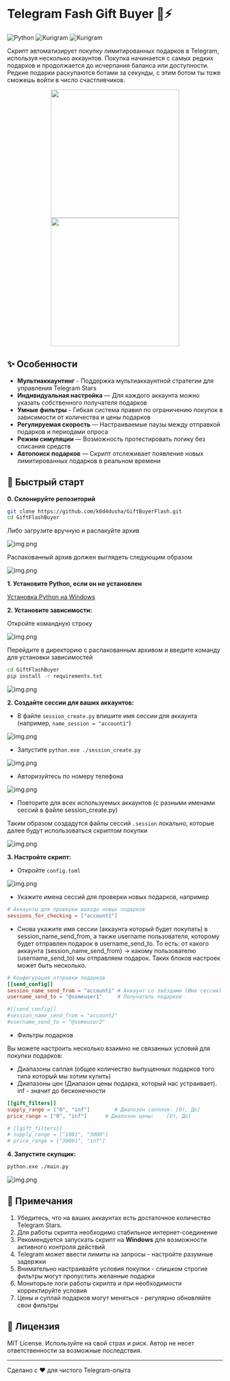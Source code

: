 # Telegram Fash Gift Buyer 🎁⚡

![Python](https://img.shields.io/badge/python-3.8%2B-blue)
![Kurigram](https://img.shields.io/badge/Kurigram-2.2.6-green)
![Kurigram](https://img.shields.io/badge/loguru-0.7.3-green)

Скрипт автоматизирует покупку лимитированных подарков в Telegram, используя несколько аккаунтов. Покупка начинается с самых редких подарков и продолжается до исчерпания баланса или доступности. Редкие подарки раскупаются ботами за секунды, с этим ботом ты тоже сможешь войти в число счастливчиков.
<p align="center">
  <img src="img/img.png" height="300"/>
  <img src="img/img_2.png" height="300"/>
</p>

## ✨ Особенности

- **Мультиаккаунтинг** - Поддержка мультиаккаунтной стратегии для управления Telegram Stars
- **Индивидуальная настройка** — Для каждого аккаунта можно указать собственного получателя подарков
- **Умные фильтры** - Гибкая система правил по ограничению покупок в зависимости от количества и цены подарков
- **Регулируемая скорость** — Настраиваемые паузы между отправкой подарков и периодами опроса  
- **Режим симуляции** — Возможность протестировать логику без списания средств  
- **Автопоиск подарков** — Скрипт отслеживает появление новых лимитированных подарков в реальном времени

## 🚀 Быстрый старт
**0. Склонируйте репозиторий**
```bash
git clone https://github.com/k0d4dusha/GiftBuyerFlash.git
cd GiftFlashBuyer
```
Либо загрузите вручную и распакуйте архив

![img.png](img/save_zip.png)

Распакованный архив должен выглядеть следующим образом

![img.png](img/dir_with_gift_buyer.png)

**1. Установите Python, если он не установлен**

[Установка Python на Windows](https://python-scripts.com/install-python-windows)

**2. Установите зависимости:**

Откройте командную строку

![img.png](img/open_cmd.png)

Перейдите в директорию с распакованным архивом и введите команду для установки зависимостей

```bash
cd GiftFlashBuyer
pip install -r requirements.txt
```

![img.png](img/cmd_pip.png)

**2. Создайте сессии для ваших аккаунтов:**
- В файле `session_create.py` впишите имя сессии для аккаунта (например, `name_session = "account1"`)

![img.png](img/session_create_file.png)

- Запустите `python.exe ./session_create.py`

![img.png](img/session_create.png)

- Авторизуйтесь по номеру телефона

![img.png](img/login.png)

- Повторите для всех используемых аккаунтов (с разными именами сессий в файле session_create.py)

Таким образом создадутся файлы сессий `.session` локально, которые далее будут использоваться скриптом покупки

![img.png](img/created_session.png)

**3. Настройте скрипт:**
- Откройте `config.toml`

![img.png](img/config_toml.png)

- Укажите имена сессий для проверки новых подарков, например
```toml
# Аккаунты для проверки выхода новых подарков
sessions_for_checking = ["account1"]
```

- Снова укажите имя сессии (аккаунта который будет покупать) в session_name_send_from, а также username пользователя, которому будет отправлен подарок в username_send_to. То есть: от какого аккаунта (session_name_send_from) → какому пользователю (username_send_to) мы отправляем подарок. Таких блоков настроек может быть несколько.
```toml
# Конфигурация отправки подарков
[[send_config]]
session_name_send_from = "account1" # Аккаунт со звёздами (Имя сессии)
username_send_to = "@someuser1"     # Получатель подарков

#[[send_config]]
#session_name_send_from = "account2"
#username_send_to = "@someuser2"
```

- Фильтры подарков

Вы можете настроить несколько взаимно не связанных условий для покупки подарков:
- Диапазоны саплая (общее количество выпущенных подарков того типа который мы хотим купить)
- Диапазоны цен (Диапазон цены подарка, который нас устраивает). inf - значит до бесконечности

```toml
[[gift_filters]]
supply_range = ["0", "inf"]        # Диапозон сапплая: [От, До]
price_range = ["0", "inf"]      # Диапозон цены:    [От, До]

# [[gift_filters]]
# supply_range = ["1001", "3000"]
# price_range = ["30001", "inf"]
```

**4. Запустите скупщик:**
```bash
python.exe ./main.py
```

![img.png](img/run_main.png)

## 📝 Примечания

1. Убедитесь, что на ваших аккаунтах есть достаточное количество Telegram Stars.
2. Для работы скрипта необходимо стабильное интернет-соединение
3. Рекомендуется запускать скрипт на **Windows** для возможности активного контроля действий
4. Telegram может ввести лимиты на запросы - настройте разумные задержки
5. Внимательно настраивайте условия покупки - слишком строгие фильтры могут пропустить желанные подарки
6. Мониторьте логи работы скрипта и при необходимости корректируйте условия
7. Цены и суплай подарков могут меняться - регулярно обновляйте свои фильтры

## 📜 Лицензия

MIT License. Используйте на свой страх и риск. Автор не несет ответственности за возможные последствия.

---
Сделано с ❤️ для чистого Telegram-опыта
